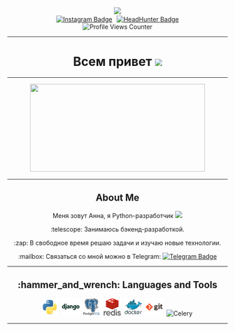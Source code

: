 <div id="container" align="center">
  <div id="header">
    <img src="https://i.giphy.com/media/v1.Y2lkPTc5MGI3NjExNWFrMnlrNjRzY2dxZmV6b2djeDh1Y2x1MWVyZXUxa2Nycm9neDcyYyZlcD12MV9pbnRlcm5hbF9naWZfYnlfaWQmY3Q9Zw/2A75RyXVzzSI2bx4Gj/giphy.gif" width="100"/>
  </div>
  <div id="badges" style="display: flex; justify-content: center; gap: 10px;">
    <a href="your-instagram-URL">
      <img src="https://img.shields.io/badge/Instagram-E4405F?style=for-the-badge&logo=instagram&logoColor=white" alt="Instagram Badge"/>
    </a>
    <a href="your-headhunter-URL">
      <img src="https://img.shields.io/badge/HeadHunter-red?style=for-the-badge&logo=hh&logoColor=white" alt="HeadHunter Badge"/>
    </a>
  </div>
  <div id="counter">
    <img src="https://komarev.com/ghpvc/?username=annavaleriev&style=flat-square&color=blue" alt="Profile Views Counter" width="80"/>
  </div>
</div>

<hr>

<div align="center" class="section">
  <h1>
    Всем привет
    <img src="https://media.giphy.com/media/hvRJCLFzcasrR4ia7z/giphy.gif" width="30px"/>
  </h1>
</div>

<hr>

<div align="center" class="section">
  <img src="https://i.giphy.com/media/v1.Y2lkPTc5MGI3NjExejcxNTk3YnM3NTBjYXZubnJ0YXFsemRlb2FuYW53d2llcmh5Z3V2dyZlcD12MV9pbnRlcm5hbF9naWZfYnlfaWQmY3Q9Zw/fipN1GOuDK8txSqay3/giphy.gif" width="400" height="200"/>
</div>

<hr>

<div align="center" class="section">
  <h2>About Me</h2>
  <p>
    Меня зовут Анна, я Python-разработчик <img src="https://media.giphy.com/media/WUlplcMpOCEmTGBtBW/giphy.gif" width="30">
  </p>
  <p>:telescope: Занимаюсь бэкенд-разработкой.</p>
  <p>:zap: В свободное время решаю задачи и изучаю новые технологии.</p>
  <p>:mailbox: Связаться со мной можно в Telegram: 
    <a href="your-telegram-url">
      <img src="https://img.shields.io/badge/-Anna-blue?style=flat&logo=Telegram&logoColor=white" alt="Telegram Badge"/>
    </a>
  </p>
</div>

<hr>

<div align="center" class="section">
  <h2>:hammer_and_wrench: Languages and Tools</h2>
  <div>
    <img src="https://github.com/devicons/devicon/blob/master/icons/python/python-original.svg" title="Python" alt="Python" width="40" height="40"/>&nbsp;
    <img src="https://github.com/devicons/devicon/blob/master/icons/django/django-plain-wordmark.svg" title="Django REST Framework" alt="DRF" width="40" height="40"/>&nbsp;
    <img src="https://github.com/devicons/devicon/blob/master/icons/postgresql/postgresql-original-wordmark.svg" title="PostgreSQL" alt="PostgreSQL" width="40" height="40"/>&nbsp;
    <img src="https://github.com/devicons/devicon/blob/master/icons/redis/redis-original-wordmark.svg" title="Redis" alt="Redis" width="40" height="40"/>&nbsp;
    <img src="https://github.com/devicons/devicon/blob/master/icons/docker/docker-original-wordmark.svg" title="Docker" alt="Docker" width="40" height="40"/>&nbsp;
    <img src="https://github.com/devicons/devicon/blob/master/icons/git/git-original-wordmark.svg" title="Git" alt="Git" width="40" height="40"/>&nbsp;
    <img src="https://img.icons8.com/color/48/000000/celery.png" title="Celery" alt="Celery" width="40" height="40"/>&nbsp;
  </div>
</div>

<hr>

</body>
</html>





